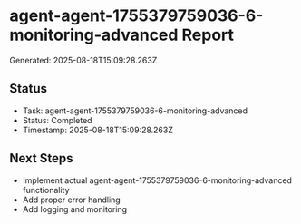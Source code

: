 # agent-agent-1755379759036-6-monitoring-advanced Report

Generated: 2025-08-18T15:09:28.263Z

## Status
- Task: agent-agent-1755379759036-6-monitoring-advanced
- Status: Completed
- Timestamp: 2025-08-18T15:09:28.263Z

## Next Steps
- Implement actual agent-agent-1755379759036-6-monitoring-advanced functionality
- Add proper error handling
- Add logging and monitoring
